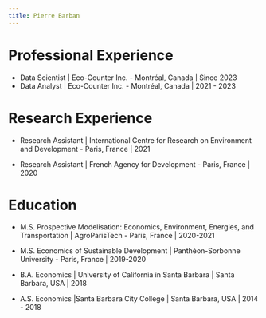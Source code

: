 ```yaml
---
title: Pierre Barban
---
```

# Professional Experience

* Data Scientist | Eco-Counter Inc. - Montréal, Canada | Since 2023
* Data Analyst | Eco-Counter Inc. - Montréal, Canada | 2021 - 2023

# Research Experience

* Research Assistant | International Centre for Research on Environment and Development - Paris, France | 2021

* Research Assistant | French Agency for Development - Paris, France | 2020

# Education 

* M.S. Prospective Modelisation: Economics, Environment, Energies, and Transportation | AgroParisTech - Paris, France | 2020-2021

* M.S. Economics of Sustainable Development | Panthéon-Sorbonne University - Paris, France | 2019-2020

* B.A. Economics | University of California in Santa Barbara | Santa Barbara, USA | 2018

* A.S. Economics |Santa Barbara City College | Santa Barbara, USA | 2014 - 2018

 